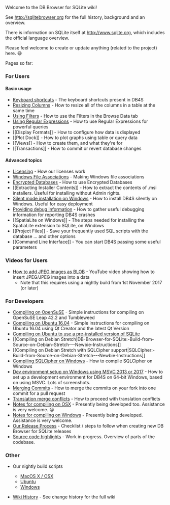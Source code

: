 Welcome to the DB Browser for SQLite wiki!

See <http://sqlitebrowser.org> for the full history, background and an overview.

There is information on SQLite itself at <http://www.sqlite.org>, which includes the official language overview.

Please feel welcome to create or update anything (related to the project) here. :smile:

Pages so far:

### For Users

#### Basic usage
* [Keyboard shortcuts](https://github.com/sqlitebrowser/sqlitebrowser/wiki/Keyboard-shortcuts) - The keyboard shortcuts present in DB4S
* [Resizing Columns](https://github.com/sqlitebrowser/sqlitebrowser/wiki/Resizing-Columns) - How to resize all of the columns in a table at the same time
* [Using Filters](https://github.com/sqlitebrowser/sqlitebrowser/wiki/Using-the-Filters) - How to use the Filters in the Browse Data tab
* [Using Regular Expressions](https://github.com/sqlitebrowser/sqlitebrowser/wiki/Regular-Expressions) - How to use Regular Expressions for powerful queries
* [[Display Formats]] - How to configure how data is displayed
* [[Plot Dock]] - How to plot graphs using table or query data
* [[Views]] - How to create them, and what they're for
* [[Transactions]] - How to commit or revert database changes

#### Advanced topics
* [Licensing](https://github.com/sqlitebrowser/sqlitebrowser/wiki/Licensing) - How our licenses work
* [Windows File Associations](https://github.com/sqlitebrowser/sqlitebrowser/wiki/Windows-File-Associations) - Making Windows file associations
* [Encrypted Databases](https://github.com/sqlitebrowser/sqlitebrowser/wiki/Encrypted-Databases) - How to use Encrypted Databases
* [[Extracting Installer Contents]] - How to extract the contents of .msi installers.  Useful for installing without Admin rights.
* [Silent mode installation on Windows](https://github.com/sqlitebrowser/sqlitebrowser/wiki/Silent-Mode-installation-on-Windows) - How to install DB4S silently on Windows.  Useful for easy deployment
* [Providing debug information](https://github.com/sqlitebrowser/sqlitebrowser/wiki/Debugging-a-crash-on-Windows) - How to gather useful debugging information for reporting DB4S crashes
* [[SpatiaLite on Windows]] - The steps needed for installing the SpatiaLite extension to SQLite, on Windows
* [[Project Files]] - Save your frequently used SQL scripts with the database ... and other options
* [[Command Line Interface]] - You can start DB4S passing some useful parameters

### Videos for Users
* [How to add JPEG images as BLOB](https://www.youtube.com/watch?v=CW739mop1Nc) - YouTube video showing how to insert JPEG/JPEG images into a data
  * Note that this requires using a nightly build from 1st November 2017 (or later)

### For Developers
* [Compiling on OpenSuSE](https://github.com/sqlitebrowser/sqlitebrowser/wiki/Notes-for-compiling-on-OpenSuSE) - Simple instructions for compiling on OpenSuSE Leap 42.2 and Tumbleweed
* [Compiling on Ubuntu 16.04](https://github.com/sqlitebrowser/sqlitebrowser/wiki/Compiling-on-Ubuntu-16.04-with-Qt-Creator) - Simple instructions for compiling on Ubuntu 16.04 using Qt Creator and the latest Qt Version
* [Compiling on Ubuntu to use a pre-installed version of SQLite](https://github.com/sqlitebrowser/sqlitebrowser/wiki/Compiling-DB4S-on-Ubuntu-To-Use-A-Pre-Installed-Version-of-SQLite)
* [[Compiling on Debian Stretch|DB-Browser-for-SQLite:-Build-from-Source-on-Debian-Stretch---Newbie-Instructions]]
* [[Compiling on Debian Stretch with SQLCipher support|SQLCipher:-Build-from-Source-on-Debian-Stretch---Newbie-Instructions]]
* [Compiling SQLCipher on Windows](https://github.com/sqlitebrowser/sqlitebrowser/wiki/Win64-setup-—-Compiling-SQLCipher) - How to compile SQLCipher on Windows
* [Dev environment setup on Windows using MSVC 2013 or 2017](https://github.com/sqlitebrowser/sqlitebrowser/wiki/Setting-up-a-Win64-development-environment-for-DB4S) - How to set up a development environment for DB4S on 64-bit Windows, based on using MSVC.  Lots of screenshots.
* [Merging Commits](https://github.com/sqlitebrowser/sqlitebrowser/wiki/Merging-Commits) - How to merge the commits on your fork into one commit for a pull request
* [Translation merge conflicts](https://github.com/sqlitebrowser/sqlitebrowser/wiki/Translation-conflicts) - How to proceed with translation conflicts
* [Notes for compiling on OSX](https://github.com/sqlitebrowser/sqlitebrowser/wiki/Notes-for-setting-up-your-build-environment-on-OSX) - Presently being developed too.  Assistance is very welcome. :grinning:
* [Notes for compiling on Windows](https://github.com/sqlitebrowser/sqlitebrowser/wiki/Notes-for-compiling-on-Windows) - Presently being developed.  Assistance is very welcome.
* [Our Release Process](https://github.com/sqlitebrowser/sqlitebrowser/wiki/Release-process) - Checklist / steps to follow when creating new DB Browser for SQLite releases
* [Source code highlights](https://github.com/sqlitebrowser/sqlitebrowser/wiki/Source-code-highlights) - Work in progress. Overview of parts of the codebase.

### Other

* Our nightly build scripts
  * [MacOS X / OSX](https://gist.github.com/justinclift/59e2c975100c5cd647d773bc797312f0)
  * [Ubuntu](https://github.com/deepsidhu1313/db4s-build-ppa-packages)
  * [Windows](https://gist.github.com/justinclift/11cc926f214e882c8162f97c53929c07)

* [Wiki History](https://github.com/sqlitebrowser/sqlitebrowser/wiki/_history) - See change history for the full wiki